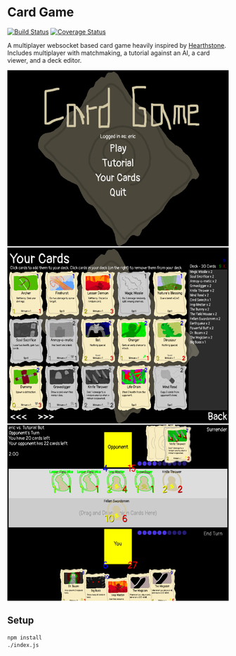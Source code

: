 # Card Game

[![Build Status](https://travis-ci.org/ezwang/card-game.svg?branch=master)](https://travis-ci.org/ezwang/card-game)
[![Coverage Status](https://coveralls.io/repos/github/ezwang/card-game/badge.svg?branch=master)](https://coveralls.io/github/ezwang/card-game?branch=master)

A multiplayer websocket based card game heavily inspired by [Hearthstone](https://playhearthstone.com/en-us/). Includes multiplayer with matchmaking, a tutorial against an AI, a card viewer, and a deck editor.

<img src="screenshots/screenshot1.png" height="400" title="Title Screen" />
<img src="screenshots/screenshot2.png" height="400" title="Cards Screen" />
<img src="screenshots/screenshot3.png" height="400" title="Game Screen" />

## Setup

```bash
npm install
./index.js
```
